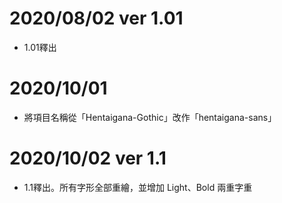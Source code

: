# 2020/08/02 ver 1.01
* 1.01釋出

# 2020/10/01
* 將項目名稱從「Hentaigana-Gothic」改作「hentaigana-sans」

# 2020/10/02 ver 1.1
* 1.1釋出。所有字形全部重繪，並增加 Light、Bold 兩重字重
